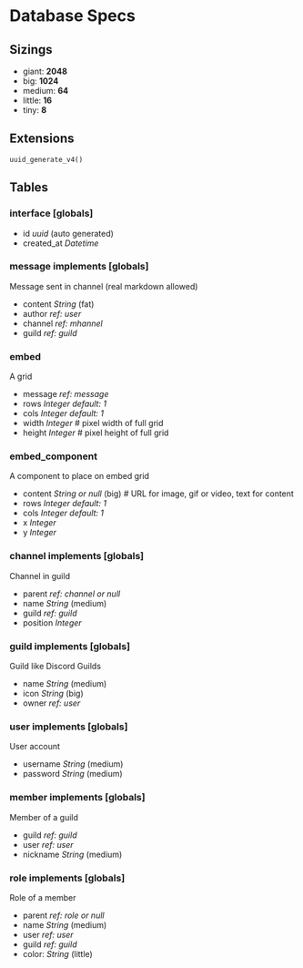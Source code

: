 # Database Specs

## Sizings

- giant: **2048**
- big: **1024**
- medium: **64**
- little: **16**
- tiny: **8**

## Extensions

```
uuid_generate_v4()
```

## Tables

### interface \[globals]

- id *uuid* (auto generated)
- created_at *Datetime*

### message implements \[globals]

Message sent in channel (real markdown allowed)

- content *String* (fat)
- author *ref: user*
- channel *ref: mhannel*
- guild *ref: guild*

### embed

A grid

- message *ref: message*
- rows *Integer default: 1*
- cols *Integer default: 1*
- width *Integer* # pixel width of full grid
- height *Integer* # pixel height of full grid

### embed_component

A component to place on embed grid

- content *String or null* (big) # URL for image, gif or video, text for content
- rows *Integer default: 1*
- cols *Integer default: 1*
- x *Integer*
- y *Integer*

### channel implements \[globals]

Channel in guild

- parent *ref: channel or null*
- name *String* (medium)
- guild *ref: guild*
- position *Integer*

### guild implements \[globals]

Guild like Discord Guilds

- name *String* (medium)
- icon *String* (big)
- owner *ref: user*

### user implements \[globals]

User account

- username *String* (medium)
- password *String* (medium)

### member implements \[globals]

Member of a guild

- guild *ref: guild*
- user *ref: user*
- nickname *String* (medium)

### role implements \[globals]

Role of a member

- parent *ref: role or null*
- name *String* (medium)
- user *ref: user*
- guild *ref: guild*
- color: *String* (little)
